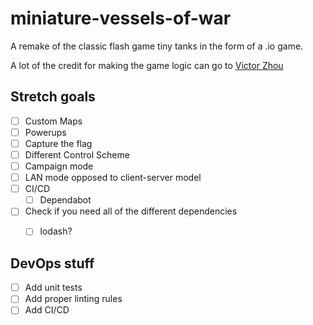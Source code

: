 # miniature-vessels-of-war

A remake of the classic flash game tiny tanks in the form of a .io game.

A lot of the credit for making the game logic can go to [Victor Zhou](https://victorzhou.com/blog/build-an-io-game-part-1/)

## Stretch goals

- [ ] Custom Maps
- [ ] Powerups
- [ ] Capture the flag
- [ ] Different Control Scheme
- [ ] Campaign mode
- [ ] LAN mode opposed to client-server model
- [ ] CI/CD
    - [ ] Dependabot
- [ ] Check if you need all of the different dependencies
    - [ ] lodash?


## DevOps stuff

- [ ] Add unit tests
- [ ] Add proper linting rules
- [ ] Add CI/CD
